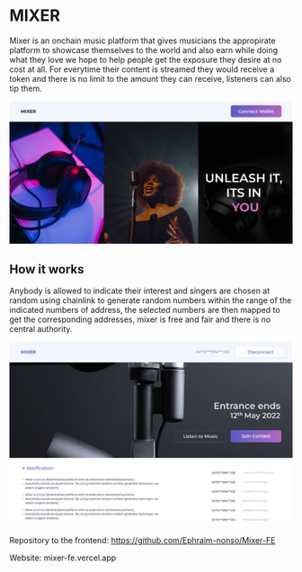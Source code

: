 # MIXER

Mixer is an onchain music platform that gives musicians the appropirate platform to showcase themselves to the world and also earn while doing what they love
we hope to help people get the exposure they desire at no cost at all. For everytime their content is streamed they would receive a token and there is no limit to the amount they can receive, listeners can also tip them.

![Homepage](https://github.com/olajuwon74/Miller/blob/master/images/Homepage.png)

## How it works
Anybody is allowed to indicate their interest and singers are chosen at random using chainlink to generate random numbers within the range of the indicated numbers of address, the selected numbers are then mapped to get the corresponding addresses, mixer is free and fair and there is no central authority.


![Connect](https://github.com/olajuwon74/Miller/blob/master/images/After%20Connecting%20Wallet%20(1).png)

Repository to the frontend:
https://github.com/Ephraim-nonso/Mixer-FE

Website:
mixer-fe.vercel.app